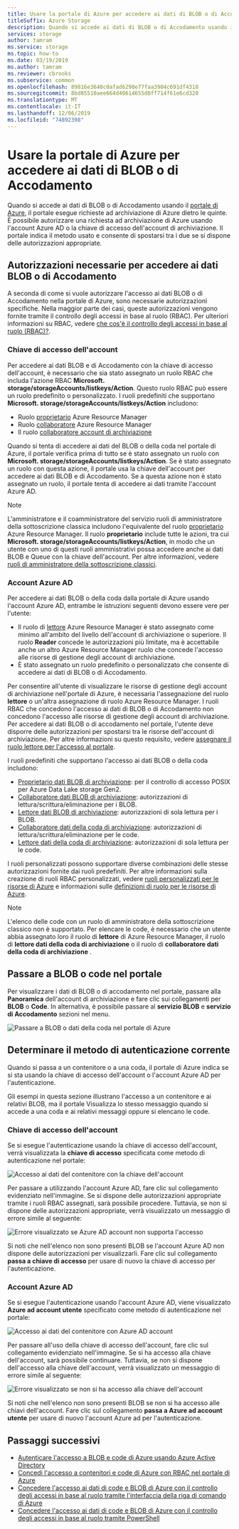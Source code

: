 ```yaml
---
title: Usare la portale di Azure per accedere ai dati di BLOB o di Accodamento
titleSuffix: Azure Storage
description: Quando si accede ai dati di BLOB o di Accodamento usando il portale di Azure, il portale esegue richieste ad archiviazione di Azure dietro le quinte. Queste richieste ad archiviazione di Azure possono essere autenticate e autorizzate usando l'account Azure AD o la chiave di accesso dell'account di archiviazione.
services: storage
author: tamram
ms.service: storage
ms.topic: how-to
ms.date: 03/19/2019
ms.author: tamram
ms.reviewer: cbrooks
ms.subservice: common
ms.openlocfilehash: 89816e3640c0afad6290e77faa3904c691df4318
ms.sourcegitcommit: 8bd85510aee664d40614655d0ff714f61e6cd328
ms.translationtype: MT
ms.contentlocale: it-IT
ms.lasthandoff: 12/06/2019
ms.locfileid: "74892398"
---
```

# <a name="use-the-azure-portal-to-access-blob-or-queue-data"></a>Usare la portale di Azure per accedere ai dati di BLOB o di Accodamento

Quando si accede ai dati di BLOB o di Accodamento usando il [portale di Azure](https://portal.azure.com), il portale esegue richieste ad archiviazione di Azure dietro le quinte. È possibile autorizzare una richiesta ad archiviazione di Azure usando l'account Azure AD o la chiave di accesso dell'account di archiviazione. Il portale indica il metodo usato e consente di spostarsi tra i due se si dispone delle autorizzazioni appropriate.  

## <a name="permissions-needed-to-access-blob-or-queue-data"></a>Autorizzazioni necessarie per accedere ai dati BLOB o di Accodamento

A seconda di come si vuole autorizzare l'accesso ai dati BLOB o di Accodamento nella portale di Azure, sono necessarie autorizzazioni specifiche. Nella maggior parte dei casi, queste autorizzazioni vengono fornite tramite il controllo degli accessi in base al ruolo (RBAC). Per ulteriori informazioni su RBAC, vedere [che cos'è il controllo degli accessi in base al ruolo (RBAC)?](../../role-based-access-control/overview.md).

### <a name="account-access-key"></a>Chiave di accesso dell'account

Per accedere ai dati BLOB e di Accodamento con la chiave di accesso dell'account, è necessario che sia stato assegnato un ruolo RBAC che includa l'azione RBAC **Microsoft. storage/storageAccounts/listkeys/Action**. Questo ruolo RBAC può essere un ruolo predefinito o personalizzato. I ruoli predefiniti che supportano **Microsoft. storage/storageAccounts/listkeys/Action** includono:

- Ruolo [proprietario](../../role-based-access-control/built-in-roles.md#owner) Azure Resource Manager
- Ruolo [collaboratore](../../role-based-access-control/built-in-roles.md#contributor) Azure Resource Manager
- Il ruolo [collaboratore account di archiviazione](../../role-based-access-control/built-in-roles.md#storage-account-contributor)

Quando si tenta di accedere ai dati del BLOB o della coda nel portale di Azure, il portale verifica prima di tutto se è stato assegnato un ruolo con **Microsoft. storage/storageAccounts/listkeys/Action**. Se è stato assegnato un ruolo con questa azione, il portale usa la chiave dell'account per accedere ai dati BLOB e di Accodamento. Se a questa azione non è stato assegnato un ruolo, il portale tenta di accedere ai dati tramite l'account Azure AD.

> [!NOTE]
> L'amministratore e il coamministratore del servizio ruoli di amministratore della sottoscrizione classica includono l'equivalente del ruolo [proprietario](../../role-based-access-control/built-in-roles.md#owner) Azure Resource Manager. Il ruolo **proprietario** include tutte le azioni, tra cui **Microsoft. storage/storageAccounts/listkeys/Action**, in modo che un utente con uno di questi ruoli amministrativi possa accedere anche ai dati BLOB e Queue con la chiave dell'account. Per altre informazioni, vedere [ruoli di amministratore della sottoscrizione classici](../../role-based-access-control/rbac-and-directory-admin-roles.md#classic-subscription-administrator-roles).

### <a name="azure-ad-account"></a>Account Azure AD

Per accedere ai dati BLOB o della coda dalla portale di Azure usando l'account Azure AD, entrambe le istruzioni seguenti devono essere vere per l'utente:

- Il ruolo di [lettore](../../role-based-access-control/built-in-roles.md#reader) Azure Resource Manager è stato assegnato come minimo all'ambito del livello dell'account di archiviazione o superiore. Il ruolo **Reader** concede le autorizzazioni più limitate, ma è accettabile anche un altro Azure Resource Manager ruolo che concede l'accesso alle risorse di gestione degli account di archiviazione.
- È stato assegnato un ruolo predefinito o personalizzato che consente di accedere ai dati di BLOB o di Accodamento.

Per consentire all'utente di visualizzare le risorse di gestione degli account di archiviazione nell'portale di Azure, è necessaria l'assegnazione del ruolo **lettore** o un'altra assegnazione di ruolo Azure Resource Manager. I ruoli RBAC che concedono l'accesso ai dati di BLOB o di Accodamento non concedono l'accesso alle risorse di gestione degli account di archiviazione. Per accedere ai dati BLOB o di accodamento nel portale, l'utente deve disporre delle autorizzazioni per spostarsi tra le risorse dell'account di archiviazione. Per altre informazioni su questo requisito, vedere [assegnare il ruolo lettore per l'accesso al portale](../common/storage-auth-aad-rbac-portal.md#assign-the-reader-role-for-portal-access).

I ruoli predefiniti che supportano l'accesso ai dati BLOB o della coda includono:

- [Proprietario dati BLOB di archiviazione](../../role-based-access-control/built-in-roles.md#storage-blob-data-owner): per il controllo di accesso POSIX per Azure Data Lake storage Gen2.
- [Collaboratore dati BLOB di archiviazione](../../role-based-access-control/built-in-roles.md#storage-blob-data-contributor): autorizzazioni di lettura/scrittura/eliminazione per i BLOB.
- [Lettore dati BLOB di archiviazione](../../role-based-access-control/built-in-roles.md#storage-blob-data-reader): autorizzazioni di sola lettura per i BLOB.
- [Collaboratore dati della coda di archiviazione](../../role-based-access-control/built-in-roles.md#storage-queue-data-contributor): autorizzazioni di lettura/scrittura/eliminazione per le code.
- [Lettore dati della coda di archiviazione](../../role-based-access-control/built-in-roles.md#storage-queue-data-reader): autorizzazioni di sola lettura per le code.
    
I ruoli personalizzati possono supportare diverse combinazioni delle stesse autorizzazioni fornite dai ruoli predefiniti. Per altre informazioni sulla creazione di ruoli RBAC personalizzati, vedere [ruoli personalizzati per le risorse di Azure](../../role-based-access-control/custom-roles.md) e informazioni sulle [definizioni di ruolo per le risorse di Azure](../../role-based-access-control/role-definitions.md).

> [!NOTE]
> L'elenco delle code con un ruolo di amministratore della sottoscrizione classico non è supportato. Per elencare le code, è necessario che un utente abbia assegnato loro il ruolo di **lettore** di Azure Resource Manager, il ruolo di **lettore dati della coda di archiviazione** o il ruolo di **collaboratore dati della coda di archiviazione** .

## <a name="navigate-to-blobs-or-queues-in-the-portal"></a>Passare a BLOB o code nel portale

Per visualizzare i dati di BLOB o di accodamento nel portale, passare alla **Panoramica** dell'account di archiviazione e fare clic sui collegamenti per **BLOB** o **Code**. In alternativa, è possibile passare al **servizio BLOB** e **servizio di Accodamento** sezioni nel menu. 

![Passare a BLOB o dati della coda nel portale di Azure](media/storage-access-blobs-queues-portal/blob-queue-access.png)

## <a name="determine-the-current-authentication-method"></a>Determinare il metodo di autenticazione corrente

Quando si passa a un contenitore o a una coda, il portale di Azure indica se si sta usando la chiave di accesso dell'account o l'account Azure AD per l'autenticazione.

Gli esempi in questa sezione illustrano l'accesso a un contenitore e ai relativi BLOB, ma il portale Visualizza lo stesso messaggio quando si accede a una coda e ai relativi messaggi oppure si elencano le code.

### <a name="account-access-key"></a>Chiave di accesso dell'account

Se si esegue l'autenticazione usando la chiave di accesso dell'account, verrà visualizzata la **chiave di accesso** specificata come metodo di autenticazione nel portale:

![Accesso ai dati del contenitore con la chiave dell'account](media/storage-access-blobs-queues-portal/auth-method-access-key.png)

Per passare a utilizzando l'account Azure AD, fare clic sul collegamento evidenziato nell'immagine. Se si dispone delle autorizzazioni appropriate tramite i ruoli RBAC assegnati, sarà possibile procedere. Tuttavia, se non si dispone delle autorizzazioni appropriate, verrà visualizzato un messaggio di errore simile al seguente:

![Errore visualizzato se Azure AD account non supporta l'accesso](media/storage-access-blobs-queues-portal/auth-error-azure-ad.png)

Si noti che nell'elenco non sono presenti BLOB se l'account Azure AD non dispone delle autorizzazioni per visualizzarli. Fare clic sul collegamento **passa a chiave di accesso** per usare di nuovo la chiave di accesso per l'autenticazione.

### <a name="azure-ad-account"></a>Account Azure AD

Se si esegue l'autenticazione usando l'account Azure AD, viene visualizzato **Azure ad account utente** specificato come metodo di autenticazione nel portale:

![Accesso ai dati del contenitore con Azure AD account](media/storage-access-blobs-queues-portal/auth-method-azure-ad.png)

Per passare all'uso della chiave di accesso dell'account, fare clic sul collegamento evidenziato nell'immagine. Se si ha accesso alla chiave dell'account, sarà possibile continuare. Tuttavia, se non si dispone dell'accesso alla chiave dell'account, verrà visualizzato un messaggio di errore simile al seguente:

![Errore visualizzato se non si ha accesso alla chiave dell'account](media/storage-access-blobs-queues-portal/auth-error-access-key.png)

Si noti che nell'elenco non sono presenti BLOB se non si ha accesso alle chiavi dell'account. Fare clic sul collegamento **passa a Azure ad account utente** per usare di nuovo l'account Azure ad per l'autenticazione.

## <a name="next-steps"></a>Passaggi successivi

- [Autenticare l'accesso a BLOB e code di Azure usando Azure Active Directory](storage-auth-aad.md)
- [Concedi l'accesso a contenitori e code di Azure con RBAC nel portale di Azure](storage-auth-aad-rbac-portal.md)
- [Concedere l'accesso ai dati di code e BLOB di Azure con il controllo degli accessi in base al ruolo tramite l'interfaccia della riga di comando di Azure](storage-auth-aad-rbac-cli.md)
- [Concedere l'accesso ai dati di code e BLOB di Azure con il controllo degli accessi in base al ruolo tramite PowerShell](storage-auth-aad-rbac-powershell.md)
